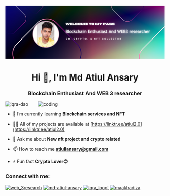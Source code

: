 ![logo](https://github.com/iqra-dao/iqra-dao/blob/main/profile%20banner.png)
<h1 align="center">Hi 👋, I'm Md Atiul Ansary</h1>
<h3 align="center">Blockchain Enthusiast And WEB 3 researcher</h3>

<img align="right" alt="coding" width="400" src="https://raw.githubusercontent.com/TheDudeThatCode/TheDudeThatCode/master/Assets/Developer.gif">

<p align="left"> <img src="https://komarev.com/ghpvc/?username=iqra-dao&label=Profile%20views&color=0e75b6&style=flat" alt="iqra-dao" /> </p>

- 🌱 I’m currently learning **Blockchain services and NFT**

- 👨‍💻 All of my projects are available at [https://linktr.ee/atiul2.0](https://linktr.ee/atiul2.0)

- 💬 Ask me about **New nft project and crypto related**

- 📫 How to reach me **atiullansary@gmail.com**

- ⚡ Fun fact **Crypto Lover😍**

<h3 align="left">Connect with me:</h3>
<p align="left">
<a href="https://twitter.com/web_3research" target="blank"><img align="center" src="https://raw.githubusercontent.com/rahuldkjain/github-profile-readme-generator/master/src/images/icons/Social/twitter.svg" alt="web_3research" height="30" width="40" /></a>
<a href="https://linkedin.com/in/md-atiul-ansary" target="blank"><img align="center" src="https://raw.githubusercontent.com/rahuldkjain/github-profile-readme-generator/master/src/images/icons/Social/linked-in-alt.svg" alt="md-atiul-ansary" height="30" width="40" /></a>
<a href="https://www.youtube.com/c/iqra_looot" target="blank"><img align="center" src="https://raw.githubusercontent.com/rahuldkjain/github-profile-readme-generator/master/src/images/icons/Social/youtube.svg" alt="iqra_looot" height="30" width="40" /></a>
<a href="https://discord.gg/maakhadiza" target="blank"><img align="center" src="https://raw.githubusercontent.com/rahuldkjain/github-profile-readme-generator/master/src/images/icons/Social/discord.svg" alt="maakhadiza" height="30" width="40" /></a>
</p>

